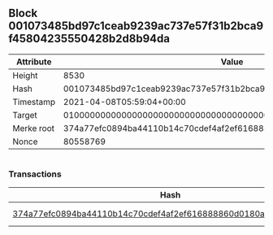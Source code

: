 ## Block 001073485bd97c1ceab9239ac737e57f31b2bca9f45804235550428b2d8b94da

Attribute | Value
--- | ---
Height | 8530
Hash | 001073485bd97c1ceab9239ac737e57f31b2bca9f45804235550428b2d8b94da
Timestamp | 2021-04-08T05:59:04+00:00
Target | 0100000000000000000000000000000000000000000000000000000000000000
Merke root | 374a77efc0894ba44110b14c70cdef4af2ef616888860d0180ae2e4c868b43fa
Nonce | 80558769

```

```

### Transactions

Hash | Amount
--- | ---
[374a77efc0894ba44110b14c70cdef4af2ef616888860d0180ae2e4c868b43fa](374a77efc0894ba44110b14c70cdef4af2ef616888860d0180ae2e4c868b43fa.md) | 10.00000000 SKEPTI 
